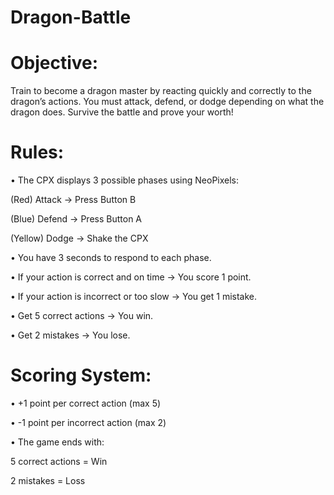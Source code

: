 # Dragon-Battle

# Objective:

Train to become a dragon master by reacting quickly and correctly to the dragon’s actions. You must attack, defend, or dodge depending on what the dragon does. Survive the battle and prove your worth!

# Rules:

•	The CPX displays 3 possible phases using NeoPixels:

(Red) Attack → Press Button B

(Blue) Defend → Press Button A

(Yellow) Dodge → Shake the CPX

•	You have 3 seconds to respond to each phase.

•	If your action is correct and on time → You score 1 point.

•	If your action is incorrect or too slow → You get 1 mistake.

•	Get 5 correct actions → You win.

•	Get 2 mistakes → You lose.

# Scoring System:

•	+1 point per correct action (max 5)

• -1 point per incorrect action (max 2)

•	The game ends with:

5 correct actions = Win

2 mistakes = Loss

